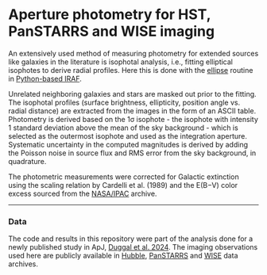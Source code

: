 # Aperture photometry for HST, PanSTARRS and WISE imaging 

An extensively used method of measuring photometry for extended sources like galaxies in the literature is isophotal analysis, i.e., fitting elliptical isophotes to derive radial profiles.  Here this is done with the [ellipse](http://stsdas.stsci.edu/documents/SUG/UG_33.html) routine in [Python-based IRAF](https://iraf-community.github.io/pyraf.html).

Unrelated neighboring galaxies and stars are masked out prior to the fitting. The isophotal profiles (surface brightness, ellipticity, position angle vs. radial distance) are extracted from the images in the form of an ASCII table. Photometry is derived based on the 1σ isophote - the isophote with intensity 1 standard deviation above the mean of the sky background - which is selected as the outermost isophote and used as the integration aperture. Systematic uncertainty in the computed magnitudes is derived by adding the Poisson noise in source flux and RMS error from the sky background, in quadrature.

The photometric measurements were corrected for Galactic extinction using the scaling relation by Cardelli et al. (1989) and the E(B−V) color excess sourced from the [NASA/IPAC]( https://irsa.ipac.caltech.edu/applications/DUST/) archive. 

----------------------------
### Data 

The code and results in this repository were part of the analysis done for a newly published study in ApJ, [Duggal et al. 2024](https://iopscience.iop.org/article/10.3847/1538-4357/ad2513). The imaging observations used here are publicly available in [Hubble](https://mast.stsci.edu/portal/Mashup/Clients/Mast/Portal.html), [PanSTARRS](http://ps1images.stsci.edu/cgi-bin/ps1cutouts) and [WISE](https://irsa.ipac.caltech.edu/Missions/wise.html) data archives. 
